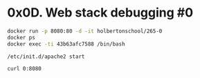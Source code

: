# 0x0D. Web stack debugging #0


```bash
docker run -p 8080:80 -d -it holbertonschool/265-0
docker ps
docker exec -ti 43b63afc7588 /bin/bash

/etc/init.d/apache2 start

curl 0:8080
```

